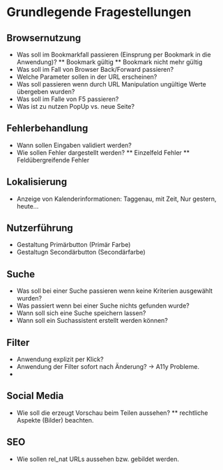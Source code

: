 # Grundlegende Fragestellungen

## Browsernutzung
* Was soll im Bookmarkfall passieren (Einsprung per Bookmark in die Anwendung)?
** Bookmark gültig
** Bookmark nicht mehr gültig
* Was soll im Fall von Browser Back/Forward passieren?
* Welche Parameter sollen in der URL erscheinen?
* Was soll passieren wenn durch URL Manipulation ungültige Werte übergeben wurden?
* Was soll im Falle von F5 passieren?
* Was ist zu nutzen PopUp vs. neue Seite? 

## Fehlerbehandlung
* Wann sollen Eingaben validiert werden?
* Wie sollen Fehler dargestellt werden?
** Einzelfeld Fehler
** Feldübergreifende Fehler

## Lokalisierung
* Anzeige von Kalenderinformationen: Taggenau, mit Zeit, Nur gestern, heute...

## Nutzerführung
* Gestaltung Primärbutton (Primär Farbe)
* Gestaltugn Secondärbutton (Secondärfarbe)

## Suche
* Was soll bei einer Suche passieren wenn keine Kriterien ausgewählt wurden?
* Was passiert wenn bei einer Suche nichts gefunden wurde?
* Wann soll sich eine Suche speichern lassen?
* Wann soll ein Suchassistent erstellt werden können?

## Filter
* Anwendung explizit per Klick?
* Anwendung der Filter sofort nach Änderung? -> A11y Probleme.
*

## Social Media
* Wie soll die erzeugt Vorschau beim Teilen aussehen?
** rechtliche Aspekte (Bilder) beachten.

## SEO 
* Wie sollen rel_nat URLs aussehen bzw. gebildet werden.

 